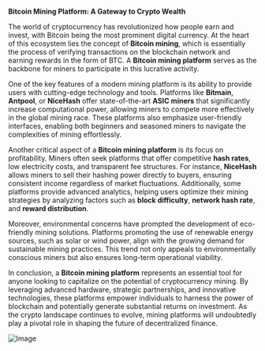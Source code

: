 **Bitcoin Mining Platform: A Gateway to Crypto Wealth**

The world of cryptocurrency has revolutionized how people earn and invest, with Bitcoin being the most prominent digital currency. At the heart of this ecosystem lies the concept of **Bitcoin mining**, which is essentially the process of verifying transactions on the blockchain network and earning rewards in the form of BTC. A **Bitcoin mining platform** serves as the backbone for miners to participate in this lucrative activity.

One of the key features of a modern mining platform is its ability to provide users with cutting-edge technology and tools. Platforms like **Bitmain**, **Antpool**, or **NiceHash** offer state-of-the-art **ASIC miners** that significantly increase computational power, allowing miners to compete more effectively in the global mining race. These platforms also emphasize user-friendly interfaces, enabling both beginners and seasoned miners to navigate the complexities of mining effortlessly.

Another critical aspect of a **Bitcoin mining platform** is its focus on profitability. Miners often seek platforms that offer competitive **hash rates**, low electricity costs, and transparent fee structures. For instance, **NiceHash** allows miners to sell their hashing power directly to buyers, ensuring consistent income regardless of market fluctuations. Additionally, some platforms provide advanced analytics, helping users optimize their mining strategies by analyzing factors such as **block difficulty**, **network hash rate**, and **reward distribution**.

Moreover, environmental concerns have prompted the development of eco-friendly mining solutions. Platforms promoting the use of renewable energy sources, such as solar or wind power, align with the growing demand for sustainable mining practices. This trend not only appeals to environmentally conscious miners but also ensures long-term operational viability.

In conclusion, a **Bitcoin mining platform** represents an essential tool for anyone looking to capitalize on the potential of cryptocurrency mining. By leveraging advanced hardware, strategic partnerships, and innovative technologies, these platforms empower individuals to harness the power of blockchain and potentially generate substantial returns on investment. As the crypto landscape continues to evolve, mining platforms will undoubtedly play a pivotal role in shaping the future of decentralized finance.

![Image](https://github.com/user-attachments/assets/b8266eee-691e-4ee1-99ef-bfa10d234fd4)